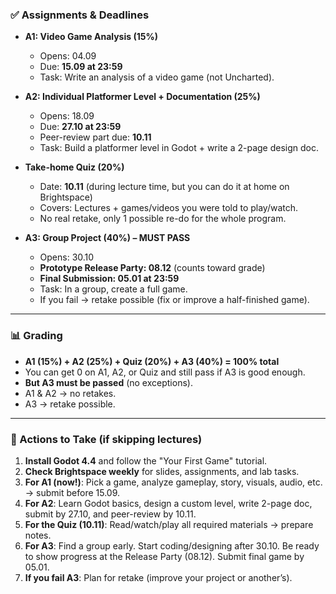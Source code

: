 
### ✅ Assignments & Deadlines

* **A1: Video Game Analysis (15%)**

  * Opens: 04.09
  * Due: **15.09 at 23:59**
  * Task: Write an analysis of a video game (not Uncharted).

* **A2: Individual Platformer Level + Documentation (25%)**

  * Opens: 18.09
  * Due: **27.10 at 23:59**
  * Peer-review part due: **10.11**
  * Task: Build a platformer level in Godot + write a 2-page design doc.

* **Take-home Quiz (20%)**

  * Date: **10.11** (during lecture time, but you can do it at home on Brightspace)
  * Covers: Lectures + games/videos you were told to play/watch.
  * No real retake, only 1 possible re-do for the whole program.

* **A3: Group Project (40%) – MUST PASS**

  * Opens: 30.10
  * **Prototype Release Party: 08.12** (counts toward grade)
  * **Final Submission: 05.01 at 23:59**
  * Task: In a group, create a full game.
  * If you fail → retake possible (fix or improve a half-finished game).

---

### 📊 Grading

* **A1 (15%) + A2 (25%) + Quiz (20%) + A3 (40%) = 100% total**
* You can get 0 on A1, A2, or Quiz and still pass if A3 is good enough.
* **But A3 must be passed** (no exceptions).
* A1 & A2 → no retakes.
* A3 → retake possible.

---

### 📝 Actions to Take (if skipping lectures)

1. **Install Godot 4.4** and follow the "Your First Game" tutorial.
2. **Check Brightspace weekly** for slides, assignments, and lab tasks.
3. **For A1 (now!)**: Pick a game, analyze gameplay, story, visuals, audio, etc. → submit before 15.09.
4. **For A2**: Learn Godot basics, design a custom level, write 2-page doc, submit by 27.10, and peer-review by 10.11.
5. **For the Quiz (10.11)**: Read/watch/play all required materials → prepare notes.
6. **For A3**: Find a group early. Start coding/designing after 30.10. Be ready to show progress at the Release Party (08.12). Submit final game by 05.01.
7. **If you fail A3**: Plan for retake (improve your project or another’s).
